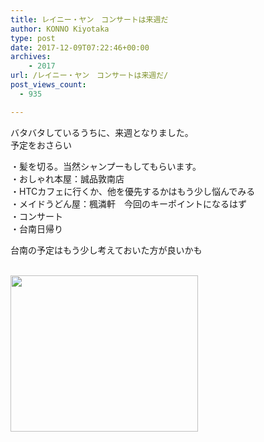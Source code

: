 ```yaml
---
title: レイニー・ヤン　コンサートは来週だ
author: KONNO Kiyotaka
type: post
date: 2017-12-09T07:22:46+00:00
archives:
    - 2017
url: /レイニー・ヤン　コンサートは来週だ/
post_views_count:
  - 935

---
```

バタバタしているうちに、来週となりました。  
予定をおさらい

・髪を切る。当然シャンプーもしてもらいます。  
・おしゃれ本屋：誠品敦南店  
・HTCカフェに行くか、他を優先するかはもう少し悩んでみる  
・メイドうどん屋：楓潾軒　今回のキーポイントになるはず  
・コンサート  
・台南日帰り

台南の予定はもう少し考えておいた方が良いかも

<a href="https://px.a8.net/svt/ejp?a8mat=2TTLAZ+DIF7K2+2N1Y+6C9LD" target="_blank" rel="nofollow"><br /> <img width="300" height="250" alt="" src="https://www23.a8.net/svt/bgt?aid=171021851817&wid=003&eno=01&mid=s00000012319001065000&mc=1" border="0" /></a>  
<img width="1" height="1" alt="" src="https://i2.wp.com/www11.a8.net/0.gif?resize=1%2C1&#038;ssl=1" border="0" data-recalc-dims="1" />